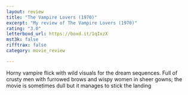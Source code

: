 ```yaml
---
layout: review
title: "The Vampire Lovers (1970)"
excerpt: "My review of The Vampire Lovers (1970)"
rating: "3.0"
letterboxd_url: https://boxd.it/1qIxzX
mst3k: false
rifftrax: false
category: movie_review

---
```


Horny vampire flick with wild visuals for the dream sequences. Full of crusty men with furrowed brows and wispy women in sheer gowns; the movie is sometimes dull but it manages to stick the landing